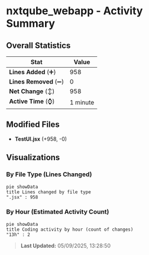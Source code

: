 # nxtqube_webapp - Activity Summary 

## Overall Statistics

| Stat                   | Value                                                             |
| ---------------------- | ----------------------------------------------------------------- |
| **Lines Added** (➕)   | 958                                          |
| **Lines Removed** (➖) | 0                                        |
| **Net Change** (↕)    | 958                |
| **Active Time** (⌚)   | 1 minute |


## Modified Files
- **TestUI.jsx** (+958, -0)

## Visualizations

### By File Type (Lines Changed)

```mermaid
pie showData
title Lines changed by file type
".jsx" : 958
```

### By Hour (Estimated Activity Count)

```mermaid
pie showData
title Coding activity by hour (count of changes)
"13h" : 2
```


> **Last Updated:** 05/09/2025, 13:28:50